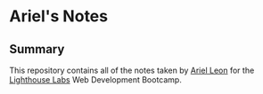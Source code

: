 # Ariel's Notes

## Summary 

This repository contains all of the notes taken by [Ariel Leon](https://github.com/arielleon24/lighthouse-web-notes) for the [Lighthouse Labs](https://www.lighthouselabs.ca/) Web Development Bootcamp.